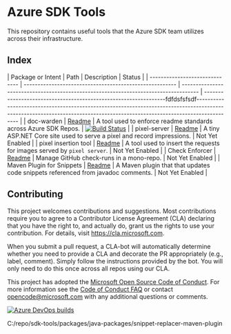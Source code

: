 # Azure SDK Tools

This repository contains useful tools that the Azure SDK team utilizes across their infrastructure.

## Index

| Package or Intent              | Path                                                    | Description                                                                          | Status                                                                                                                                                                                                                                     |
| ------------------------------ | ------------------------------------------------------- | ------------------------------------------------------------------------------------ | ----------------------------------------------------------------fdfdsfsfsdf-------------------------------------------------------------------------------------------------------------------------------------------------------------------------- |
| doc-warden                     | [Readme](packages/python-packages/doc-warden/README.md) | A tool used to enforce readme standards across Azure SDK Repos.                      | [![Build Status](https://dev.azure.com/azure-sdk/public/_apis/build/status/108?branchName=master)](https://dev.azure.com/azure-sdk/public/_build/latest?definitionId=108&branchName=master)                                                |
| pixel-server                   | [Readme](web/pixel-server/README.md)                   | A tiny ASP.NET Core site used to serve a pixel and record impressions.               | Not Yet Enabled                                                                                                                                                                                                                            |
| pixel insertion tool           | [Readme](scripts/python/readme_tracking/readme.md)      | A tool used to insert the requests for images served by `pixel server`.              | Not Yet Enabled                                                                                                                                                                                                                            |
| Check Enforcer                 | [Readme](tools/check-enforcer/README.md)               | Manage GitHub check-runs in a mono-repo.                                             | Not Yet Enabled                                                                                                                                                                                                                            |
| Maven Plugin for Snippets      | [Readme](packages/java-packages/snippet-replacer-maven-plugin/README.md)               | A Maven plugin that that updates code snippets referenced from javadoc comments.                                             | Not Yet Enabled                                                                                                                                                                                                                            |

## Contributing

This project welcomes contributions and suggestions.  Most contributions require you to agree to a
Contributor License Agreement (CLA) declaring that you have the right to, and actually do, grant us
the rights to use your contribution. For details, visit <https://cla.microsoft.com>.

When you submit a pull request, a CLA-bot will automatically determine whether you need to provide
a CLA and decorate the PR appropriately (e.g., label, comment). Simply follow the instructions
provided by the bot. You will only need to do this once across all repos using our CLA.

This project has adopted the [Microsoft Open Source Code of Conduct](https://opensource.microsoft.com/codeofconduct/).
For more information see the [Code of Conduct FAQ](https://opensource.microsoft.com/codeofconduct/faq/) or
contact [opencode@microsoft.com](mailto:opencode@microsoft.com) with any additional questions or comments.

[![Azure DevOps builds](https://img.shields.io/azure-devops/build/azure-sdk/internal/1372?label=eng%2Fcommon%20sync)](https://dev.azure.com/azure-sdk/internal/_build/latest?definitionId=1372&branchName=master)

C:/repo/sdk-tools/packages/java-packages/snippet-replacer-maven-plugin
